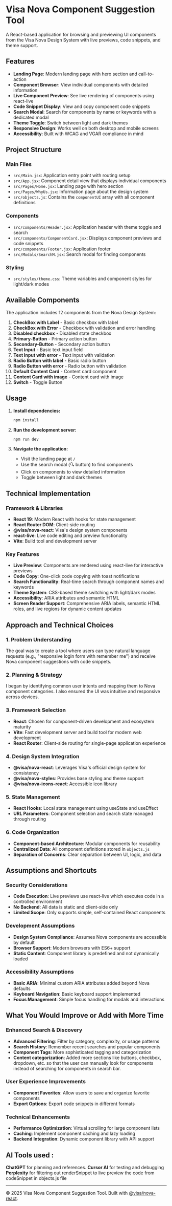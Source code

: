 # Visa Nova Component Suggestion Tool

A React-based application for browsing and previewing UI components from the Visa Nova Design System with live previews, code snippets, and theme support.

## Features

- **Landing Page**: Modern landing page with hero section and call-to-action
- **Component Browser**: View individual components with detailed information
- **Live Component Preview**: See live rendering of components using react-live
- **Code Snippet Display**: View and copy component code snippets
- **Search Modal**: Search for components by name or keywords with a dedicated modal
- **Theme Toggle**: Switch between light and dark themes
- **Responsive Design**: Works well on both desktop and mobile screens
- **Accessibility**: Built with WCAG and VGAR compliance in mind

## Project Structure

### Main Files

- `src/Main.jsx`: Application entry point with routing setup
- `src/App.jsx`: Component detail view that displays individual components
- `src/Pages/Home.jsx`: Landing page with hero section
- `src/Pages/WhyUs.jsx`: Information page about the design system
- `src/objects.js`: Contains the `componentUI` array with all component definitions

### Components

- `src/components/Header.jsx`: Application header with theme toggle and search
- `src/components/ComponentCard.jsx`: Displays component previews and code snippets
- `src/components/Footer.jsx`: Application footer
- `src/Modals/SearchM.jsx`: Search modal for finding components

### Styling

- `src/styles/theme.css`: Theme variables and component styles for light/dark modes

## Available Components

The application includes 12 components from the Nova Design System:

1. **CheckBox with Label** - Basic checkbox with label
2. **CheckBox with Error** - Checkbox with validation and error handling
3. **Disabled checkbox** - Disabled state checkbox
4. **Primary-Button** - Primary action button
5. **Secondary-Button** - Secondary action button
6. **Text Input** - Basic text input field
7. **Text Input with error** - Text input with validation
8. **Radio Button with label** - Basic radio button
9. **Radio Button with error** - Radio button with validation
10. **Default Content Card** - Content card component
11. **Content Card with image** - Content card with image
12. **Switch** - Toggle Button

## Usage

1. **Install dependencies:**

   ```bash
   npm install
   ```

2. **Run the development server:**

   ```bash
   npm run dev
   ```

3. **Navigate the application:**
   - Visit the landing page at `/`
   - Use the search modal (🔍 button) to find components
   - Click on components to view detailed information
   - Toggle between light and dark themes

## Technical Implementation

### Framework & Libraries

- **React 19**: Modern React with hooks for state management
- **React Router DOM**: Client-side routing
- **@visa/nova-react**: Visa's design system components
- **react-live**: Live code editing and preview functionality
- **Vite**: Build tool and development server

### Key Features

- **Live Preview**: Components are rendered using react-live for interactive previews
- **Code Copy**: One-click code copying with toast notifications
- **Search Functionality**: Real-time search through component names and keywords
- **Theme System**: CSS-based theme switching with light/dark modes
- **Accessibility**: ARIA attributes and semantic HTML
- **Screen Reader Support**: Comprehensive ARIA labels, semantic HTML roles, and live regions for dynamic content updates

## Approach and Technical Choices

### 1. Problem Understanding

The goal was to create a tool where users can type natural language requests (e.g., "responsive login form with remember me") and receive Nova component suggestions with code snippets.

### 2. Planning & Strategy

I began by identifying common user intents and mapping them to Nova component categories. I also ensured the UI was intuitive and responsive across devices.

### 3. Framework Selection

- **React**: Chosen for component-driven development and ecosystem maturity
- **Vite**: Fast development server and build tool for modern web development
- **React Router**: Client-side routing for single-page application experience

### 4. Design System Integration

- **@visa/nova-react**: Leverages Visa's official design system for consistency
- **@visa/nova-styles**: Provides base styling and theme support
- **@visa/nova-icons-react**: Accessible icon library

### 5. State Management

- **React Hooks**: Local state management using useState and useEffect
- **URL Parameters**: Component selection and search state managed through routing

### 6. Code Organization

- **Component-based Architecture**: Modular components for reusability
- **Centralized Data**: All component definitions stored in `objects.js`
- **Separation of Concerns**: Clear separation between UI, logic, and data

## Assumptions and Shortcuts

### Security Considerations

- **Code Execution**: Live previews use react-live which executes code in a controlled environment
- **No Backend**: All data is static and client-side only
- **Limited Scope**: Only supports simple, self-contained React components

### Development Assumptions

- **Design System Compliance**: Assumes Nova components are accessible by default
- **Browser Support**: Modern browsers with ES6+ support
- **Static Content**: Component library is predefined and not dynamically loaded

### Accessibility Assumptions

- **Basic ARIA**: Minimal custom ARIA attributes added beyond Nova defaults
- **Keyboard Navigation**: Basic keyboard support implemented
- **Focus Management**: Simple focus handling for modals and interactions

## What You Would Improve or Add with More Time

### Enhanced Search & Discovery

- **Advanced Filtering**: Filter by category, complexity, or usage patterns
- **Search History**: Remember recent searches and popular components
- **Component Tags**: More sophisticated tagging and categorization
- **Content categorization**: Added more sections like buttons, checkbox, dropdown, etc. so that the user can manually look for components instead of searching for components in search bar.

### User Experience Improvements

- **Component Favorites**: Allow users to save and organize favorite components
- **Export Options**: Export code snippets in different formats

### Technical Enhancements

- **Performance Optimization**: Virtual scrolling for large component lists
- **Caching**: Implement component caching and lazy loading
- **Backend Integration**: Dynamic component library with API support

## AI Tools used :

**ChatGPT** for planning and references.
**Cursor AI** for testing and debugging
**Perplexity** for filtering out renderSnippet to live preview the code from codeSnippet in objects.js file

---

© 2025 Visa Nova Component Suggestion Tool. Built with [@visa/nova-react](https://www.npmjs.com/package/@visa/nova-react).
